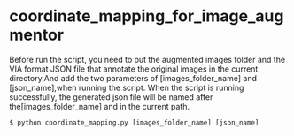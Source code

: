 # coordinate_mapping_for_image_augmentor

Before run the script, you need to put the augmented images folder and the VIA format JSON file that annotate the original images in the current directory.And add the two parameters of [images_folder_name] and [json_name],when running the script. When the script is running successfully, the generated json file will be named after the[images_folder_name] and in the current path.
```
$ python coordinate_mapping.py [images_folder_name] [json_name]
```
